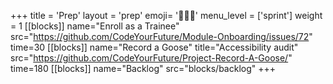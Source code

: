 +++
title = 'Prep'
layout = 'prep'
emoji= '🧑🏾‍💻'
menu_level = ['sprint']
weight = 1
[[blocks]]
name="Enroll as a Trainee"
src="https://github.com/CodeYourFuture/Module-Onboarding/issues/72"
time=30
[[blocks]]
name="Record a Goose"
title="Accessibility audit"
src="https://github.com/CodeYourFuture/Project-Record-A-Goose/"
time=180
[[blocks]]
name="Backlog"
src="blocks/backlog"
+++
